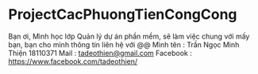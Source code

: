# ProjectCacPhuongTienCongCong

Bạn ơi, Mình học lớp Quản lý dự án phần mềm, sẽ làm việc chung với mấy bạn, bạn cho mình thông tin liên hệ với @@
Mình tên : Trần Ngọc Minh Thiện 18110371 
Mail : tadeothien@gmail.com
Facebook : https://www.facebook.com/tadeothien/
